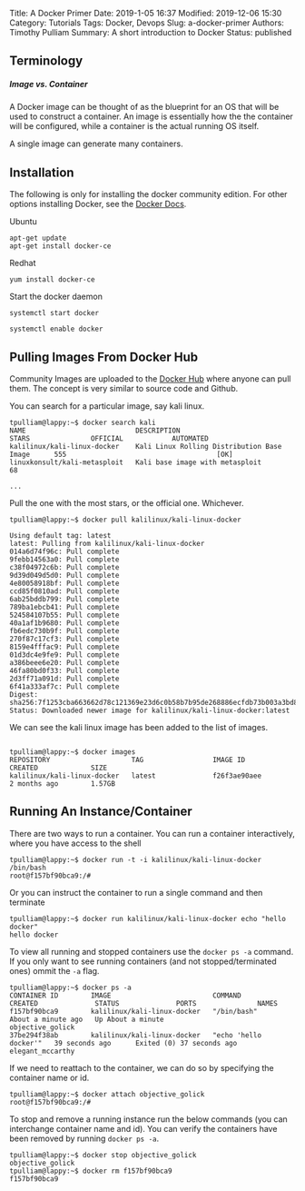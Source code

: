 Title: A Docker Primer
Date: 2019-1-05 16:37
Modified: 2019-12-06 15:30
Category: Tutorials
Tags: Docker, Devops
Slug: a-docker-primer
Authors: Timothy Pulliam
Summary: A short introduction to Docker
Status: published

## Terminology

##### Image vs. Container

A Docker image can be thought of as the blueprint for an OS that will be used to construct a container. An image is essentially how the the container will be configured, while a container is the actual running OS itself.

A single image can generate many containers.

## Installation

The following is only for installing the docker community edition. For other
options installing Docker, see the [Docker Docs](https://docs.docker.com/install/).

Ubuntu

```
apt-get update
apt-get install docker-ce
```

Redhat

```
yum install docker-ce
```

Start the docker daemon

```
systemctl start docker

systemctl enable docker
```

## Pulling Images From Docker Hub

Community Images are uploaded to the [Docker Hub](https://hub.docker.com/) where
anyone can pull them. The concept is very similar to source code and Github.

You can search for a particular image, say kali linux.

```
tpulliam@lappy:~$ docker search kali
NAME                           DESCRIPTION                                     STARS               OFFICIAL            AUTOMATED
kalilinux/kali-linux-docker    Kali Linux Rolling Distribution Base Image      555                                     [OK]
linuxkonsult/kali-metasploit   Kali base image with metasploit                 68

...
```


Pull the one with the most stars, or the official one. Whichever.

```
tpulliam@lappy:~$ docker pull kalilinux/kali-linux-docker

Using default tag: latest
latest: Pulling from kalilinux/kali-linux-docker
014a6d74f96c: Pull complete
9febb14563a0: Pull complete
c38f04972c6b: Pull complete
9d39d049d5d0: Pull complete
4e80058918bf: Pull complete
ccd85f0810ad: Pull complete
6ab25bddb799: Pull complete
789ba1ebcb41: Pull complete
524584107b55: Pull complete
40a1af1b9680: Pull complete
fb6edc730b9f: Pull complete
270f87c17cf3: Pull complete
8159e4fffac9: Pull complete
01d3dc4e9fe9: Pull complete
a386beee6e20: Pull complete
46fa80bd0f33: Pull complete
2d3ff71a091d: Pull complete
6f41a333af7c: Pull complete
Digest: sha256:7f1253cba663662d78c121369e23d6c0b58b7b95de268886ecfdb73b003a3bd8
Status: Downloaded newer image for kalilinux/kali-linux-docker:latest
```

We can see the kali linux image has been added to the list of images.

```

tpulliam@lappy:~$ docker images
REPOSITORY                    TAG                 IMAGE ID            CREATED             SIZE
kalilinux/kali-linux-docker   latest              f26f3ae90aee        2 months ago        1.57GB
```

## Running An Instance/Container

There are two ways to run a container. You can run a container interactively,
where you have access to the shell

```
tpulliam@lappy:~$ docker run -t -i kalilinux/kali-linux-docker /bin/bash
root@f157bf90bca9:/#
```

Or you can instruct the container to run a single command and then terminate

```
tpulliam@lappy:~$ docker run kalilinux/kali-linux-docker echo "hello docker"
hello docker
```

To view all running and stopped containers use the `docker ps -a` command. If
you only want to see running containers (and not stopped/terminated ones) ommit
the `-a` flag.

```
tpulliam@lappy:~$ docker ps -a
CONTAINER ID        IMAGE                         COMMAND             CREATED              STATUS              PORTS               NAMES
f157bf90bca9        kalilinux/kali-linux-docker   "/bin/bash"         About a minute ago   Up About a minute                       objective_golick
37be294f38ab        kalilinux/kali-linux-docker   "echo 'hello docker'"   39 seconds ago      Exited (0) 37 seconds ago                       elegant_mccarthy

```

If we need to reattach to the container, we can do so by specifying the container
name or id.

```
tpulliam@lappy:~$ docker attach objective_golick
root@f157bf90bca9:/#
```

To stop and remove a running instance run the below commands (you can interchange container name and id). You can verify the containers have been removed by running
`docker ps -a`.

```
tpulliam@lappy:~$ docker stop objective_golick
objective_golick
tpulliam@lappy:~$ docker rm f157bf90bca9
f157bf90bca9
```
